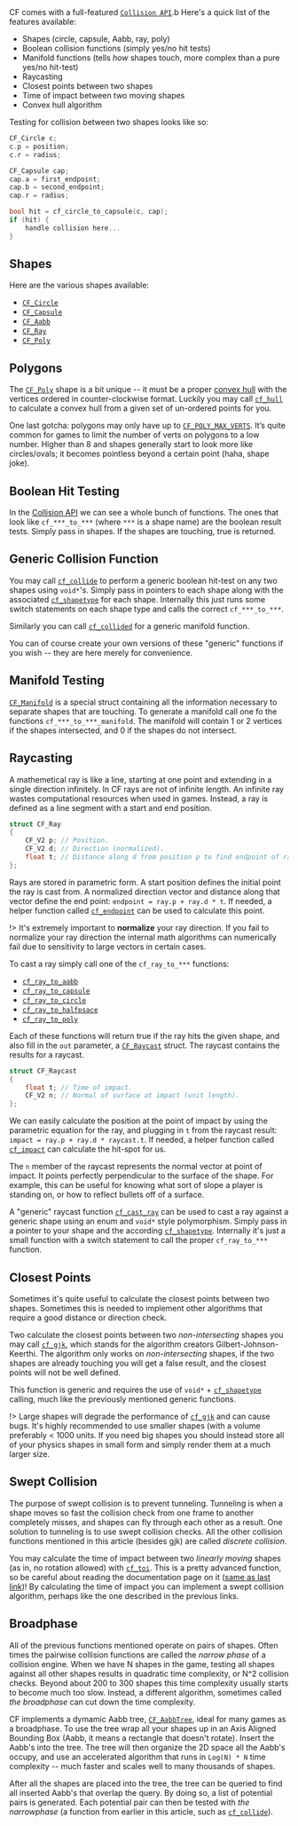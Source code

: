[](../header.md ':include')

<br>

CF comes with a full-featured [`Collision API`](https://randygaul.github.io/cute_framework/#/api_reference?id=collision).b Here's a quick list of the features available:

- Shapes (circle, capsule, Aabb, ray, poly)
- Boolean collision functions (simply yes/no hit tests)
- Manifold functions (tells _how_ shapes touch, more complex than a pure yes/no hit-test)
- Raycasting
- Closest points between two shapes
- Time of impact between two moving shapes
- Convex hull algorithm

Testing for collision between two shapes looks like so:

```cpp
CF_Circle c;
c.p = position;
c.r = radius;

CF_Capsule cap;
cap.a = first_endpoint;
cap.b = second_endpoint;
cap.r = radius;

bool hit = cf_circle_to_capsule(c, cap);
if (hit) {
	handle collision here...
}
```

## Shapes

Here are the various shapes available:

- [`CF_Circle`](https://randygaul.github.io/cute_framework/#/math/cf_circle)
- [`CF_Capsule`](https://randygaul.github.io/cute_framework/#/collision/cf_capsule)
- [`CF_Aabb`](https://randygaul.github.io/cute_framework/#/math/cf_aabb)
- [`CF_Ray`](https://randygaul.github.io/cute_framework/#/math/cf_ray)
- [`CF_Poly`](https://randygaul.github.io/cute_framework/#/collision/cf_poly)

## Polygons

The [`CF_Poly`](https://randygaul.github.io/cute_framework/#/collision/cf_poly) shape is a bit unique -- it must be a proper [convex hull](https://en.wikipedia.org/wiki/Convex_hull) with the vertices ordered in counter-clockwise format. Luckily you may call [`cf_hull`](https://randygaul.github.io/cute_framework/#/collision/cf_hull) to calculate a convex hull from a given set of un-ordered points for you.

One last gotcha: polygons may only have up to [`CF_POLY_MAX_VERTS`](https://randygaul.github.io/cute_framework/#/collision/cf_poly_max_verts). It’s quite common for games to limit the number of verts on polygons to a low number. Higher than 8 and shapes generally start to look more like circles/ovals; it becomes pointless beyond a certain point (haha, shape joke).

## Boolean Hit Testing

In the [Collision API](https://randygaul.github.io/cute_framework/#/api_reference?id=collision) we can see a whole bunch of functions. The ones that look like `cf_***_to_***` (where `***` is a shape name) are the boolean result tests. Simply pass in shapes. If the shapes are touching, true is returned.

## Generic Collision Function

You may call [`cf_collide`](https://randygaul.github.io/cute_framework/#/collision/cf_collide) to perform a generic boolean hit-test on any two shapes using `void*`'s. Simply pass in pointers to each shape along with the associated [`cf_shapetype`](https://randygaul.github.io/cute_framework/#/collision/cf_shapetype) for each shape. Internally this just runs some switch statements on each shape type and calls the correct `cf_***_to_***`.

Similarly you can call [`cf_collided`](https://randygaul.github.io/cute_framework/#/collision/cf_collided) for a generic manifold function.

You can of course create your own versions of these "generic" functions if you wish -- they are here merely for convenience.

## Manifold Testing

[`CF_Manifold`](https://randygaul.github.io/cute_framework/#/collision/cf_manifold) is a special struct containing all the information necessary to separate shapes that are touching. To generate a manifold call one fo the functions `cf_***_to_***_manifold`. The manifold will contain 1 or 2 vertices if the shapes intersected, and 0 if the shapes do not intersect.

## Raycasting

A mathemetical ray is like a line, starting at one point and extending in a single direction infinitely. In CF rays are not of infinite length. An infinite ray wastes computational resources when used in games. Instead, a ray is defined as a line segment with a start and end position.

```cpp
struct CF_Ray
{
	CF_V2 p; // Position.
	CF_V2 d; // Direction (normalized).
	float t; // Distance along d from position p to find endpoint of ray.
};
```

Rays are stored in parametric form. A start position defines the initial point the ray is cast from. A normalized direction vector and distance along that vector define the end point: `endpoint = ray.p + ray.d * t`. If needed, a helper function called [`cf_endpoint`](https://randygaul.github.io/cute_framework/#/collision/cf_endpoint) can be used to calculate this point.

!> It's extremely important to **normalize** your ray direction. If you fail to normalize your ray direction the internal math algorithms can numerically fail due to sensitivity to large vectors in certain cases.

To cast a ray simply call one of the `cf_ray_to_***` functions:

- [`cf_ray_to_aabb`](https://randygaul.github.io/cute_framework/#/collision/cf_ray_to_aabb)
- [`cf_ray_to_capsule`](https://randygaul.github.io/cute_framework/#/collision/cf_ray_to_capsule)
- [`cf_ray_to_circle`](https://randygaul.github.io/cute_framework/#/collision/cf_ray_to_circle)
- [`cf_ray_to_halfpsace`](https://randygaul.github.io/cute_framework/#/collision/cf_ray_to_halfpsace)
- [`cf_ray_to_poly`](https://randygaul.github.io/cute_framework/#/collision/cf_ray_to_poly)

Each of these functions will return true if the ray hits the given shape, and also fill in the `out` parameter, a [`CF_Raycast`](https://randygaul.github.io/cute_framework/#/math/cf_raycast) struct. The raycast contains the results for a raycast.

```cpp
struct CF_Raycast
{
	float t; // Time of impact.
	CF_V2 n; // Normal of surface at impact (unit length).
};
```

We can easily calculate the position at the point of impact by using the parametric equation for the ray, and plugging in `t` from the raycast result: `impact = ray.p + ray.d * raycast.t`. If needed, a helper function called [`cf_impact`](https://randygaul.github.io/cute_framework/#/collision/cf_impact) can calculate the hit-spot for us.

The `n` member of the raycast represents the normal vector at point of impact. It points perfectly perpendicular to the surface of the shape. For example, this can be useful for knowing what sort of slope a player is standing on, or how to reflect bullets off of a surface.

A "generic" raycast function [`cf_cast_ray`](https://randygaul.github.io/cute_framework/#/collision/cf_cast_ray) can be used to cast a ray against a generic shape using an enum and `void*` style polymorphism. Simply pass in a pointer to your shape and the according [`cf_shapetype`](https://randygaul.github.io/cute_framework/#/collision/cf_shapetype). Internally it's just a small function with a switch statement to call the proper `cf_ray_to_***` function.

## Closest Points

Sometimes it's quite useful to calculate the closest points between two shapes. Sometimes this is needed to implement other algorithms that require a good distance or direction check.

Two calculate the closest points between two _non-intersecting_ shapes you may call [`cf_gjk`](https://randygaul.github.io/cute_framework/#/collision/cf_gjk), which stands for the algorithm creators Gilbert-Johnson-Keerthi. The algorithm only works on _non-intersecting_ shapes, if the two shapes are already touching you will get a false result, and the closest points will not be well defined.

This function is generic and requires the use of `void*` + [`cf_shapetype`](https://randygaul.github.io/cute_framework/#/collision/cf_shapetype) calling, much like the previously mentioned generic functions.

!> Large shapes will degrade the performance of [`cf_gjk`](https://randygaul.github.io/cute_framework/#/collision/cf_gjk) and can cause bugs. It's highly recommended to use smaller shapes (with a volume preferably < 1000 units. If you need big shapes you should instead store all of your physics shapes in small form and simply render them at a much larger size.

## Swept Collision

The purpose of swept collision is to prevent tunneling. Tunneling is when a shape moves so fast the collision check from one frame to another completely misses, and shapes can fly through each other as a result. One solution to tunneling is to use swept collision checks. All the other collision functions mentioned in this article (besides gjk) are called _discrete collision_.

You may calculate the time of impact between two _linearly moving_ shapes (as in, no rotation allowed) with [`cf_toi`](https://randygaul.github.io/cute_framework/#/collision/cf_toi). This is a pretty advanced function, so be careful about reading the documentation page on it ([same as last link](https://randygaul.github.io/cute_framework/#/collision/cf_toi))! By calculating the time of impact you can implement a swept collision algorithm, perhaps like the one described in the previous links.

## Broadphase

All of the previous functions mentioned operate on pairs of shapes. Often times the pairwise collision functions are called the _narrow phase_ of a collision engine. When we have N shapes in the game, testing all shapes against all other shapes results in quadratic time complexity, or N^2 collision checks. Beyond about 200 to 300 shapes this time complexity usually starts to become much too slow. Instead, a different algorithm, sometimes called _the broadphase_ can cut down the time complexity.

CF implements a dymamic Aabb tree, [`CF_AabbTree`](https://randygaul.github.io/cute_framework/#/collision/cf_aabbtree), ideal for many games as a broadphase. To use the tree wrap all your shapes up in an Axis Aligned Bounding Box (Aabb, it means a rectangle that doesn't rotate). Insert the Aabb's into the tree. The tree will then organize the 2D space all the Aabb's occupy, and use an accelerated algorithm that runs in `Log(N) * N` time complexity -- much faster and scales well to many thousands of shapes.

After all the shapes are placed into the tree, the tree can be queried to find all inserted Aabb's that overlap the query. By doing so, a list of potential pairs is generated. Each potential pair can then be tested with _the narrowphase_ (a function from earlier in this article, such as [`cf_collide`](https://randygaul.github.io/cute_framework/#/collision/cf_collide)).
